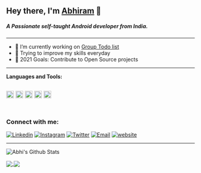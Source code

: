## Hey there, I'm [Abhiram][website] 👋
##### A Passionate self-taught Android developer from India.
---
- 🔭 I’m currently working on [Group Todo list](https://play.google.com/store/apps/details?id=com.abhi.todoapp)
- 🌱 Trying to improve my skills everyday
- 🥅 2021 Goals: Contribute  to Open Source projects

---

**Languages and Tools:**

<code><img  height="20" src="https://i.ibb.co/8sQv62v/355-3557482-flutter-logo-png-transparent-png.png"></code>
<code><img height="20" src="https://sdtimes.com/wp-content/uploads/2021/05/Untitled-10.png"></code>
<code><img height="20" src="https://upload.wikimedia.org/wikipedia/commons/thumb/9/9a/Visual_Studio_Code_1.35_icon.svg/1024px-Visual_Studio_Code_1.35_icon.svg.png"></code>
<code><img height="20" src="https://upload.wikimedia.org/wikipedia/commons/thumb/c/c3/Python-logo-notext.svg/768px-Python-logo-notext.svg.png"></code>
<code><img height="20" src="https://upload.wikimedia.org/wikipedia/commons/thumb/1/18/ISO_C%2B%2B_Logo.svg/1200px-ISO_C%2B%2B_Logo.svg.png"></code>    
​
---

### Connect with me:

[![Linkedin](https://img.shields.io/badge/LinkedIn-blue.svg?style=for-the-badge&logo=linkedin)][linkedin]
[![Instagram](https://img.shields.io/badge/Instagram-gray.svg?style=for-the-badge&logo=instagram)][instagram]
[![Twitter](https://img.shields.io/badge/Twitter-skyblue.svg?style=for-the-badge&logo=twitter)][twitter]
[![Email](https://img.shields.io/badge/Email-gray?style=for-the-badge&logo=google-chat)](mailto:4bh1ram@gmail.com)
[![website](https://img.shields.io/badge/Website-skyblue?style=for-the-badge&logo=google-chrome)][website]
<br />

---

![Abhi's Github Stats](https://github-readme-stats.vercel.app/api?username=abhi123vj&show_icons=true&hide_border=true&count_private=true&theme=radical)

<a href="https://github.com/abhi123vj/UCEK_Book">
  <img align="center" src="https://github-readme-stats.vercel.app/api/pin/?username=abhi123vj&repo=UCEK_Book&hide_border=true&theme=radical" />
</a>


<a href="https://github.com/abhi123vj/Group-ToDo-List">

  <img align="center" src="https://github-readme-stats.vercel.app/api/pin/?username=abhi123vj&repo=UCEK_Book&hide_border=true&theme=radical" />

</a>


[website]: https://abh16am.web.app/
[twitter]: https://twitter.com/4bhiram
[instagram]: https://www.instagram.com/4bhi6am
[linkedin]: https://www.linkedin.com/in/abhiram-s-01479616a
[facebook]: https://www.facebook.com/profile.php?id=100004170678708
